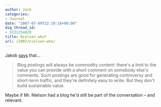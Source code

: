 ```yaml
---
author: Jack
categories:
- Journal
date: "2007-07-09T22:10:16+00:00"
dsq_thread_id:
- 3131254820
title: Nielsen who?
url: /2007/nielsen-who/
---
```


Jakob [says][1] that&#8230; 

> Blog postings will always be commodity content: there's a limit to the value you can provide with a short comment on somebody else's comments. Such postings are good for generating controversy and short-term traffic, and they're definitely easy to write. But they don't build sustainable value.

Maybe if Mr. Nielson had a blog he'd still be part of the conversation &#8211; and relevant.

 [1]: http://www.useit.com/alertbox/articles-not-blogs.html